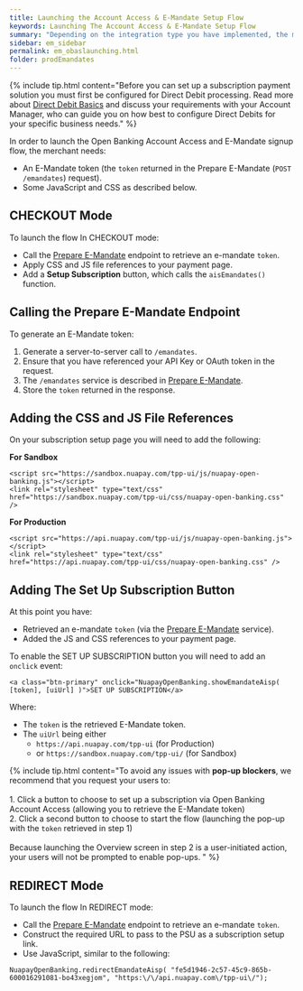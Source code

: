 ```yaml
---
title: Launching the Account Access & E-Mandate Setup Flow
keywords: Launching The Account Access & E-Mandate Setup Flow
summary: "Depending on the integration type you have implemented, the method for launching the Account Access & E-Mandate flow varies."
sidebar: em_sidebar
permalink: em_obaslaunching.html
folder: prodEmandates
---
```


{% include tip.html content="Before you can set up a subscription payment solution you must first be configured for Direct Debit processing. Read more about [Direct Debit Basics](np_mdtbasics.html) and discuss your requirements with your Account Manager, who can guide you on how best to configure Direct Debits for your specific business needs." %}

In order to launch the Open Banking Account Access and E-Mandate signup flow, the merchant needs:

* An E-Mandate token (the `token` returned in the Prepare E-Mandate (`POST /emandates`) request).
* Some JavaScript and CSS as described below.

## CHECKOUT Mode

To launch the flow In CHECKOUT mode:

* Call the [Prepare E-Mandate](em_prepare.html) endpoint to retrieve an e-mandate `token`.
* Apply CSS and JS file references to your payment page.
* Add a **Setup Subscription** button, which calls the `aisEmandates()` function.

## Calling the Prepare E-Mandate Endpoint

To generate an E-Mandate token:

1. Generate a server-to-server call to `/emandates`.
1. Ensure that you have referenced your API Key or OAuth token in the request.
1. The ``/emandates`` service is described in <a href="em_prepare.html">Prepare E-Mandate</a>.
1. Store the `token` returned in the response.


## Adding the CSS and JS File References

On your subscription setup page you will need to add the following:

**For Sandbox**

````
<script src="https://sandbox.nuapay.com/tpp-ui/js/nuapay-open-banking.js"></script>
<link rel="stylesheet" type="text/css" href="https://sandbox.nuapay.com/tpp-ui/css/nuapay-open-banking.css" />
````

**For Production**

````
<script src="https://api.nuapay.com/tpp-ui/js/nuapay-open-banking.js"></script>
<link rel="stylesheet" type="text/css" href="https://api.nuapay.com/tpp-ui/css/nuapay-open-banking.css" />
````

## Adding The Set Up Subscription Button

At this point you have:

* Retrieved an e-mandate `token` (via the [Prepare E-Mandate](em_prepare.html) service).
* Added the JS and CSS references to your payment page.


To enable the <span class="label label-info">SET UP SUBSCRIPTION</span> button you will need to add an ``onclick`` event:

````
<a class="btn-primary" onclick="NuapayOpenBanking.showEmandateAisp( [token], [uiUrl] )">SET UP SUBSCRIPTION</a>

````
Where:

* The `token` is the retrieved E-Mandate token.
* The `uiUrl` being either
  * `https://api.nuapay.com/tpp-ui` (for Production)
  * or `https://sandbox.nuapay.com/tpp-ui/` (for Sandbox)


{% include tip.html content="To avoid any issues with **pop-up blockers**, we recommend that you request your users to: <br/>
<br/>1. Click a button to choose to set up a subscription via Open Banking Account Access (allowing you to retrieve the E-Mandate token)
<br/>2. Click a second button to choose to start the flow (launching the pop-up with the `token` retrieved in step 1)
<br/><br/>Because launching the Overview screen in step 2 is a user-initiated action, your users will not be prompted to enable pop-ups.
" %}


## REDIRECT Mode

To launch the flow In REDIRECT mode:

* Call the [Prepare E-Mandate](em_prepare.html) endpoint to retrieve an e-mandate `token`.
* Construct the required URL to pass to the PSU as a subscription setup link.
* Use JavaScript, similar to the following:

````
NuapayOpenBanking.redirectEmandateAisp( "fe5d1946-2c57-45c9-865b-600016291081-bo43xegjom", "https:\/\/api.nuapay.com\/tpp-ui\/");
````
